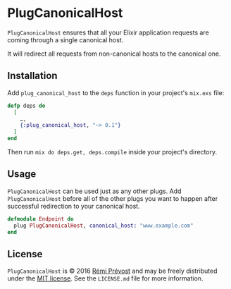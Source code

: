 # PlugCanonicalHost

`PlugCanonicalHost` ensures that all your Elixir application requests are
coming through a single canonical host.

It will redirect all requests from non-canonical hosts to the canonical one.

## Installation

Add `plug_canonical_host` to the `deps` function in your project's `mix.exs`
file:

```elixir
defp deps do
  [
    …,
    {:plug_canonical_host, "~> 0.1"}
  ]
end
```

Then run `mix do deps.get, deps.compile` inside your project's directory.

## Usage

`PlugCanonicalHost` can be used just as any other plugs. Add `PlugCanonicalHost`
before all of the other plugs you want to happen after successful redirection
to your canonical host.

```elixir
defmodule Endpoint do
  plug PlugCanonicalHost, canonical_host: "www.example.com"
end
```

## License

`PlugCanonicalHost` is © 2016 [Rémi Prévost](http://exomel.com) and may be
freely distributed under the [MIT license](https://github.com/remiprev/plug_canonical_host/blob/master/LICENSE.md). See the
`LICENSE.md` file for more information.
